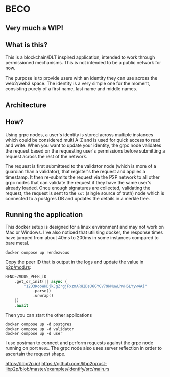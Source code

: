 # BECO

## Very much a WIP!

## What is this?

This is a blockchain/DLT inspired application, intended to work through permissioned mechanisms. This is not intended to be a public network for now.

The purpose is to provide users with an identity they can use across the web2/web3 space.
The identity is a very simple one for the moment, consisting purely of a first name, last name and middle names.

## Architecture



## How?

Using grpc nodes, a user's identity is stored across multiple instances which could be considered multi A-Z and is used for quick access to read and write. When you want to update your identity, the grpc node validates the request based on the requesting user's permissions before submitting a request across the rest of the network.

The request is first submitteed to the validator node (which is more of a guardian than a validator), that register's the request and applies a timestamp. It then re-submits the request via the P2P network to all other grpc nodes that can validate the request if they have the same user's already loaded. Once enough signatures are collected, validating the request, the request is sent to the `sst` (single source of truth) node which is connected to a postgres DB and updates the details in a merkle tree.

## Running the application

This docker setup is designed for a linux environment and may not work on Mac or Windows. I've also noticed that utilising docker, the response times have jumped from about 40ms to 200ms in some instances compared to bare metal.

    docker compose up rendezvous

Copy the peer ID that is output in the logs and update the value in [p2p/mod.rs](./grpc//src//p2p//mod.rs):

```rust
RENDEZVOUS_PEER_ID
    .get_or_init(|| async {
        "12D3KooWHDjkJgZrgjFxzmARH2DsJ6GYGV79NMuwLhvHSLYyw4Ai"
            .parse()
            .unwrap()
    })
    .await
```

Then you can start the other applications

    docker compose up -d postgres
    docker compose up -d validator
    docker compose up -d user

I use postman to connect and perform requests against the grpc node running on port `9001`. The grpc node also uses server reflection in order to ascertain the request shape.

https://libp2p.io/
https://github.com/libp2p/rust-libp2p/blob/master/examples/identify/src/main.rs